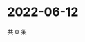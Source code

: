 # 2022-06-12

共 0 条

<!-- BEGIN WEIBO -->
<!-- 最后更新时间 Sun Jun 12 2022 05:10:28 GMT+0800 (China Standard Time) -->

<!-- END WEIBO -->
